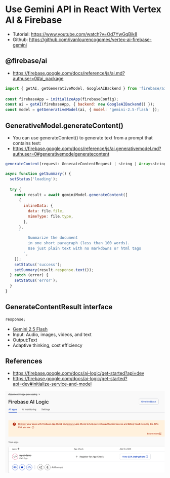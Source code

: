 # Use Gemini API in React With Vertex AI & Firebase

- Tutorial: https://www.youtube.com/watch?v=Od7YwGqBik8
- Github: https://github.com/ivanlourencogomes/vertex-ai-firebase-gemini

## @firebase/ai

- https://firebase.google.com/docs/reference/js/ai.md?authuser=0#ai_package

```js
import { getAI, getGenerativeModel, GoogleAIBackend } from 'firebase/ai';

const firebaseApp = initializeApp(firebaseConfig);
const ai = getAI(firebaseApp, { backend: new GoogleAIBackend() });
const model = getGenerativeModel(ai, { model: 'gemini-2.5-flash' });
```

## GenerativeModel.generateContent()

- You can use generateContent() to generate text from a prompt that contains text:
- https://firebase.google.com/docs/reference/js/ai.generativemodel.md?authuser=0#generativemodelgeneratecontent

```js
generateContent(request: GenerateContentRequest | string | Array<string | Part>): Promise<GenerateContentResult>;
```

```js
async function getSummary() {
  setStatus('loading');

  try {
    const result = await geminiModel.generateContent([
      {
        inlineData: {
          data: file.file,
          mimeType: file.type,
        },
      },
      `
          Summarize the document
          in one short paragraph (less than 100 words).
          Use just plain text with no markdowns or html tags
        `,
    ]);
    setStatus('success');
    setSummary(result.response.text());
  } catch (error) {
    setStatus('error');
  }
}
```

## GenerateContentResult interface

```js
response;
```

- [Gemini 2.5 Flash](https://ai.google.dev/gemini-api/docs/models#gemini-2.5-flash)
- Input: Audio, images, videos, and text
- Output:Text
- Adaptive thinking, cost efficiency

## References

- https://firebase.google.com/docs/ai-logic/get-started?api=dev
- https://firebase.google.com/docs/ai-logic/get-started?api=dev#initialize-service-and-model

![](./src/assets/Firebase-AI-Logic.png)
